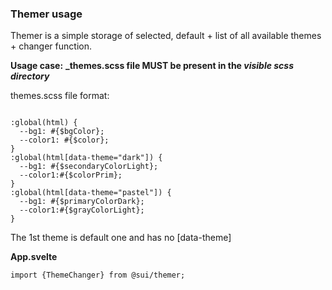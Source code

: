 ### Themer usage

Themer is a simple storage of selected, default + list of all available themes + changer function.

**Usage case:**
**_themes.scss file MUST be present in the _visible scss directory_**

themes.scss file format:

```@import "../../settings/settings";

:global(html) {
  --bg1: #{$bgColor};
  --color1: #{$color};
}
:global(html[data-theme="dark"]) {
  --bg1: #{$secondaryColorLight};
  --color1:#{$colorPrim};
}
:global(html[data-theme="pastel"]) {
  --bg1: #{$primaryColorDark};
  --color1:#{$grayColorLight};
}
```
The 1st theme is default one and has no [data-theme]

**App.svelte**
```
import {ThemeChanger} from @sui/themer;

```
